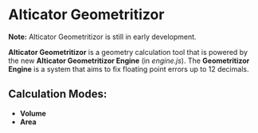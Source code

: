 # Alticator Geometritizor
**Note:**
Alticator Geometritizor is still in early development.

**Alticator Geometritizor** is a geometry calculation tool that is powered by the new **Alticator Geometritizor Engine** (in *engine.js*). The **Geometritizor Engine** is a system that aims to fix floating point errors up to 12 decimals.

## Calculation Modes:
- **Volume**
- **Area**
